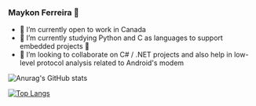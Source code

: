 ### Maykon Ferreira 👋 

- 🔭 I’m currently open to work in Canada
- 🌱 I’m currently studying Python and C as languages to support embedded projects 👀
- 👯 I’m looking to collaborate on C# / .NET projects and also help in low-level protocol analysis related to Android's modem

![Anurag's GitHub stats](https://github-readme-stats.vercel.app/api?username=MaykonFerrero&show_icons=true&theme=transparent)

[![Top Langs](https://github-readme-stats.vercel.app/api/top-langs/?username=MaykonFerrero)](https://github.com/MaykonFerrero/github-readme-stats)


